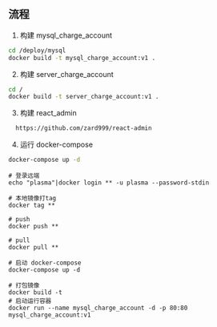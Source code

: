 ## 流程

1. 构建 mysql_charge_account

```bash
cd /deploy/mysql
docker build -t mysql_charge_account:v1 .
```

2. 构建 server_charge_account

```bash
cd /
docker build -t server_charge_account:v1 .
```

3. 构建 react_admin

```bash
  https://github.com/zard999/react-admin
```

4. 运行 docker-compose

```bash
docker-compose up -d
```

```
# 登录远端
echo "plasma"|docker login ** -u plasma --password-stdin

# 本地镜像打tag
docker tag **

# push
docker push **

# pull
docker pull **

# 启动 docker-compose
docker-compose up -d

# 打包镜像
docker build -t
# 启动运行容器
docker run --name mysql_charge_account -d -p 80:80 mysql_charge_account:v1
```
